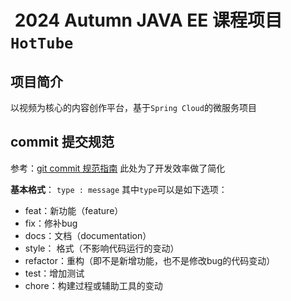 #  2024 Autumn JAVA EE 课程项目 `HotTube` 
## 项目简介
以视频为核心的内容创作平台，基于`Spring Cloud`的微服务项目

## commit 提交规范
参考：[git commit 规范指南](https://segmentfault.com/a/1190000009048911) 此处为了开发效率做了简化

**基本格式**： `type : message`
其中`type`可以是如下选项：
- feat：新功能（feature）
- fix：修补bug
- docs：文档（documentation）
- style： 格式（不影响代码运行的变动）
- refactor：重构（即不是新增功能，也不是修改bug的代码变动）
- test：增加测试
- chore：构建过程或辅助工具的变动
